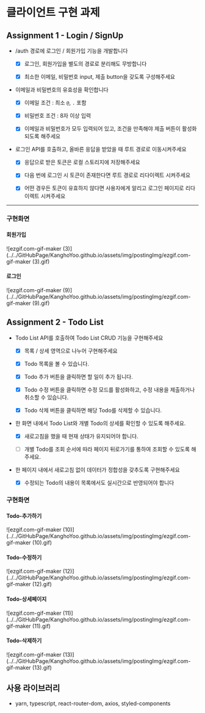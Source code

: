 # 클라이언트 구현 과제

## Assignment 1 - Login / SignUp

- /auth 경로에 로그인 / 회원가입 기능을 개발합니다

  - [x] 로그인, 회원가입을 별도의 경로로 분리해도 무방합니다

  - [x] 최소한 이메일, 비밀번호 input, 제출 button을 갖도록 구성해주세요

- 이메일과 비밀번호의 유효성을 확인합니다

  - [x] 이메일 조건 : 최소 `@`, `.` 포함

  - [x] 비밀번호 조건 : 8자 이상 입력

  - [x] 이메일과 비밀번호가 모두 입력되어 있고, 조건을 만족해야 제출 버튼이 활성화 되도록 해주세요

- 로그인 API를 호출하고, 올바른 응답을 받았을 때 루트 경로로 이동시켜주세요

  - [x] 응답으로 받은 토큰은 로컬 스토리지에 저장해주세요

  - [x] 다음 번에 로그인 시 토큰이 존재한다면 루트 경로로 리다이렉트 시켜주세요

  - [x] 어떤 경우든 토큰이 유효하지 않다면 사용자에게 알리고 로그인 페이지로 리다이렉트 시켜주세요

---

### 구현화면

#### 회원가입

![ezgif.com-gif-maker (3)](../../GitHubPage/KanghoYoo.github.io/assets/img/postingImg/ezgif.com-gif-maker (3).gif)

#### 로그인

![ezgif.com-gif-maker (9)](../../GitHubPage/KanghoYoo.github.io/assets/img/postingImg/ezgif.com-gif-maker (9).gif)



## Assignment 2 - Todo List

- Todo List API를 호출하여 Todo List CRUD 기능을 구현해주세요

  - [x] 목록 / 상세 영역으로 나누어 구현해주세요

  - [x] Todo 목록을 볼 수 있습니다.

  - [x] Todo 추가 버튼을 클릭하면 할 일이 추가 됩니다.

  - [x] Todo 수정 버튼을 클릭하면 수정 모드를 활성화하고, 수정 내용을 제출하거나 취소할 수 있습니다.

  - [x] Todo 삭제 버튼을 클릭하면 해당 Todo를 삭제할 수 있습니다.

- 한 화면 내에서 Todo List와 개별 Todo의 상세를 확인할 수 있도록 해주세요.

  - [x] 새로고침을 했을 때 현재 상태가 유지되어야 합니다.

  - [ ] 개별 Todo를 조회 순서에 따라 페이지 뒤로가기를 통하여 조회할 수 있도록 해주세요.

- 한 페이지 내에서 새로고침 없이 데이터가 정합성을 갖추도록 구현해주세요

  - [x] 수정되는 Todo의 내용이 목록에서도 실시간으로 반영되어야 합니다

### 구현화면

#### Todo-추가하기

![ezgif.com-gif-maker (10)](../../GitHubPage/KanghoYoo.github.io/assets/img/postingImg/ezgif.com-gif-maker (10).gif)

#### Todo-수정하기

![ezgif.com-gif-maker (12)](../../GitHubPage/KanghoYoo.github.io/assets/img/postingImg/ezgif.com-gif-maker (12).gif)

#### Todo-상세페이지

![ezgif.com-gif-maker (11)](../../GitHubPage/KanghoYoo.github.io/assets/img/postingImg/ezgif.com-gif-maker (11).gif)

#### Todo-삭제하기

![ezgif.com-gif-maker (13)](../../GitHubPage/KanghoYoo.github.io/assets/img/postingImg/ezgif.com-gif-maker (13).gif)

## 사용 라이브러리

- yarn, typescript, react-router-dom, axios, styled-components
